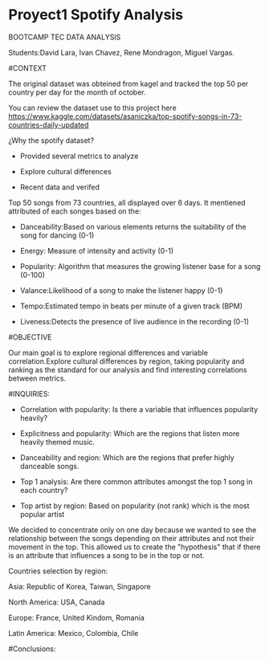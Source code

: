 # Proyect1 Spotify Analysis 

BOOTCAMP TEC DATA ANALYSIS

Students:David Lara, Ivan Chavez, Rene Mondragon, Miguel Vargas.

#CONTEXT

The original dataset was obteined from kagel and tracked the top 50 per country per day for the month of october.

You can review the dataset use to this project here https://www.kaggle.com/datasets/asaniczka/top-spotify-songs-in-73-countries-daily-updated


¿Why the spotify dataset?

- Provided several metrics to analyze

- Explore cultural differences

- Recent data and verifed

Top 50 songs from 73 countries, all displayed over 6 days. It mentiened attributed of each songes based on the:

- Danceability:Based on various elements returns the suitability of the song for dancing (0-1)

- Energy: Measure of intensity and activity (0-1)

- Popularity: Algorithm that measures the growing listener base for a song (0-100)

- Valance:Likelihood of a song to make the listener happy (0-1)

- Tempo:Estimated tempo in beats per minute of a given track (BPM)

- Liveness:Detects the presence of  live audience in the recording (0-1)

#OBJECTIVE 

Our main goal is to explore regional differences and variable correlation.Explore cultural differences by region, taking popularity and ranking as the standard for our analysis and find interesting correlations between metrics.

#INQUIRIES:

  - Correlation with popularity:
  Is there a variable that influences popularity heavily?
  
  - Explicitness and popularity:
  Which are the regions that listen more heavily themed music.
  
  - Danceability and region:
  Which are the regions that prefer highly danceable songs.
  
  - Top 1 analysis:
  Are there common attributes amongst the top 1 song in each country?

  - Top artist by region:
  Based on popularity (not rank) which is the most popular artist

We decided to concentrate only on one day because we wanted to see the relationship between the songs depending on their attributes and not their movement in the top. This allowed us to create the "hypothesis" that if there is an attribute that influences a song to be in the top or not.


Countries selection by region:

Asia: Republic of Korea, Taiwan, Singapore

North America: USA, Canada

Europe: France, United Kindom, Romania

Latin America: Mexico, Colombia, Chile


#Conclusions:


  
